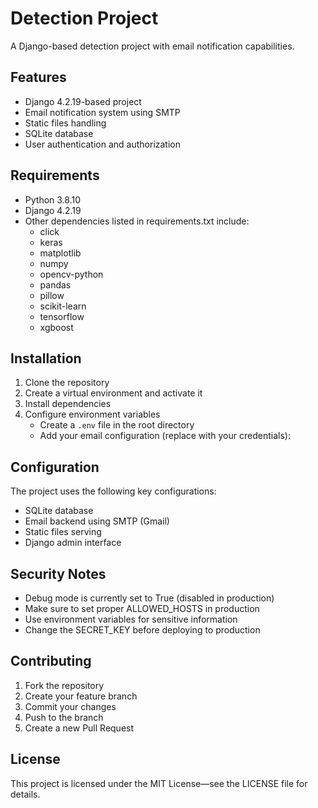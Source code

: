 # Detection Project

A Django-based detection project with email notification capabilities.

## Features

- Django 4.2.19-based project
- Email notification system using SMTP
- Static files handling
- SQLite database
- User authentication and authorization

## Requirements

- Python 3.8.10
- Django 4.2.19
- Other dependencies listed in requirements.txt include:
  - click
  - keras
  - matplotlib
  - numpy
  - opencv-python
  - pandas
  - pillow
  - scikit-learn
  - tensorflow
  - xgboost

## Installation

1. Clone the repository
2. Create a virtual environment and activate it
3. Install dependencies
4. Configure environment variables
    - Create a `.env` file in the root directory
    - Add your email configuration (replace with your credentials):

## Configuration

The project uses the following key configurations:
- SQLite database
- Email backend using SMTP (Gmail)
- Static files serving
- Django admin interface

## Security Notes

- Debug mode is currently set to True (disabled in production)
- Make sure to set proper ALLOWED_HOSTS in production
- Use environment variables for sensitive information
- Change the SECRET_KEY before deploying to production

## Contributing

1. Fork the repository
2. Create your feature branch
3. Commit your changes
4. Push to the branch
5. Create a new Pull Request

## License

This project is licensed under the MIT License—see the LICENSE file for details.